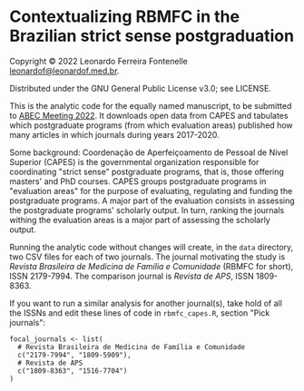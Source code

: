 # Contextualizing RBMFC in the Brazilian strict sense postgraduation

Copyright © 2022 Leonardo Ferreira Fontenelle <leonardof@leonardof.med.br>.

Distributed under the GNU General Public License v3.0; see LICENSE.

This is the analytic code for the equally named manuscript, to be 
submitted to [ABEC Meeting 2022](https://meeting22.abecbrasil.org.br/). 
It downloads open data from CAPES and tabulates which postgraduate 
programs (from which evaluation areas) published how many articles in 
which journals during years 2017-2020.

Some background: Coordenação de Aperfeiçoamento de Pessoal de Nível 
Superior (CAPES) is the governmental organization responsible for 
coordinating "strict sense" postgraduate programs, that is, those 
offering masters' and PhD courses. CAPES groups postgraduate programs 
in "evaluation areas" for the purpose of evaluating, regulating and 
funding the postgraduate programs. A major part of the evaluation 
consists in assessing the postgraduate programs' scholarly output. In 
turn, ranking the journals withing the evaluation areas is a major part 
of assessing the scholarly output.

Running the analytic code without changes will create, in the `data` 
directory, two CSV files for each of two journals. The journal 
motivating the study is _Revista Brasileira de Medicina de Família e 
Comunidade_ (RBMFC for short), ISSN 2179-7994. The comparison journal is 
_Revista de APS_, ISSN 1809-8363.

If you want to run a similar analysis for another journal(s), take hold 
of all the ISSNs and edit these lines of code in `rbmfc_capes.R`, 
section "Pick journals":

```{r}
focal_journals <- list(
  # Revista Brasileira de Medicina de Família e Comunidade
  c("2179-7994", "1809-5909"),
  # Revista de APS
  c("1809-8363", "1516-7704")
)
```
